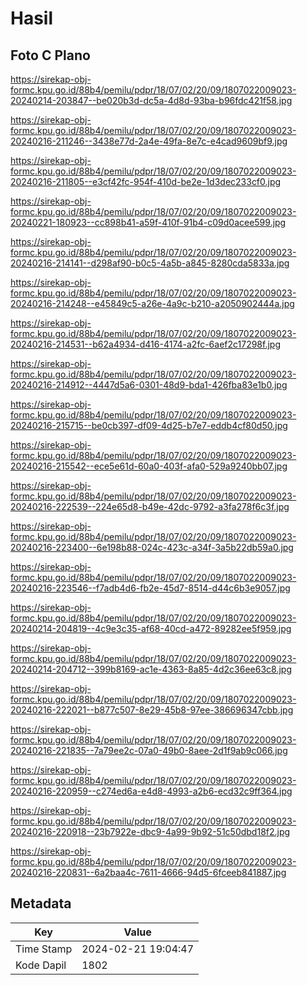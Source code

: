 # Hasil

## Foto C Plano

https://sirekap-obj-formc.kpu.go.id/88b4/pemilu/pdpr/18/07/02/20/09/1807022009023-20240214-203847--be020b3d-dc5a-4d8d-93ba-b96fdc421f58.jpg

https://sirekap-obj-formc.kpu.go.id/88b4/pemilu/pdpr/18/07/02/20/09/1807022009023-20240216-211246--3438e77d-2a4e-49fa-8e7c-e4cad9609bf9.jpg

https://sirekap-obj-formc.kpu.go.id/88b4/pemilu/pdpr/18/07/02/20/09/1807022009023-20240216-211805--e3cf42fc-954f-410d-be2e-1d3dec233cf0.jpg

https://sirekap-obj-formc.kpu.go.id/88b4/pemilu/pdpr/18/07/02/20/09/1807022009023-20240221-180923--cc898b41-a59f-410f-91b4-c09d0acee599.jpg

https://sirekap-obj-formc.kpu.go.id/88b4/pemilu/pdpr/18/07/02/20/09/1807022009023-20240216-214141--d298af90-b0c5-4a5b-a845-8280cda5833a.jpg

https://sirekap-obj-formc.kpu.go.id/88b4/pemilu/pdpr/18/07/02/20/09/1807022009023-20240216-214248--e45849c5-a26e-4a9c-b210-a2050902444a.jpg

https://sirekap-obj-formc.kpu.go.id/88b4/pemilu/pdpr/18/07/02/20/09/1807022009023-20240216-214531--b62a4934-d416-4174-a2fc-6aef2c17298f.jpg

https://sirekap-obj-formc.kpu.go.id/88b4/pemilu/pdpr/18/07/02/20/09/1807022009023-20240216-214912--4447d5a6-0301-48d9-bda1-426fba83e1b0.jpg

https://sirekap-obj-formc.kpu.go.id/88b4/pemilu/pdpr/18/07/02/20/09/1807022009023-20240216-215715--be0cb397-df09-4d25-b7e7-eddb4cf80d50.jpg

https://sirekap-obj-formc.kpu.go.id/88b4/pemilu/pdpr/18/07/02/20/09/1807022009023-20240216-215542--ece5e61d-60a0-403f-afa0-529a9240bb07.jpg

https://sirekap-obj-formc.kpu.go.id/88b4/pemilu/pdpr/18/07/02/20/09/1807022009023-20240216-222539--224e65d8-b49e-42dc-9792-a3fa278f6c3f.jpg

https://sirekap-obj-formc.kpu.go.id/88b4/pemilu/pdpr/18/07/02/20/09/1807022009023-20240216-223400--6e198b88-024c-423c-a34f-3a5b22db59a0.jpg

https://sirekap-obj-formc.kpu.go.id/88b4/pemilu/pdpr/18/07/02/20/09/1807022009023-20240216-223546--f7adb4d6-fb2e-45d7-8514-d44c6b3e9057.jpg

https://sirekap-obj-formc.kpu.go.id/88b4/pemilu/pdpr/18/07/02/20/09/1807022009023-20240214-204819--4c9e3c35-af68-40cd-a472-89282ee5f959.jpg

https://sirekap-obj-formc.kpu.go.id/88b4/pemilu/pdpr/18/07/02/20/09/1807022009023-20240214-204712--399b8169-ac1e-4363-8a85-4d2c36ee63c8.jpg

https://sirekap-obj-formc.kpu.go.id/88b4/pemilu/pdpr/18/07/02/20/09/1807022009023-20240216-222021--b877c507-8e29-45b8-97ee-386696347cbb.jpg

https://sirekap-obj-formc.kpu.go.id/88b4/pemilu/pdpr/18/07/02/20/09/1807022009023-20240216-221835--7a79ee2c-07a0-49b0-8aee-2d1f9ab9c066.jpg

https://sirekap-obj-formc.kpu.go.id/88b4/pemilu/pdpr/18/07/02/20/09/1807022009023-20240216-220959--c274ed6a-e4d8-4993-a2b6-ecd32c9ff364.jpg

https://sirekap-obj-formc.kpu.go.id/88b4/pemilu/pdpr/18/07/02/20/09/1807022009023-20240216-220918--23b7922e-dbc9-4a99-9b92-51c50dbd18f2.jpg

https://sirekap-obj-formc.kpu.go.id/88b4/pemilu/pdpr/18/07/02/20/09/1807022009023-20240216-220831--6a2baa4c-7611-4666-94d5-6fceeb841887.jpg


## Metadata

| Key        | Value               |
| ---------- | ------------------- |
| Time Stamp | 2024-02-21 19:04:47 |
| Kode Dapil | 1802                |



